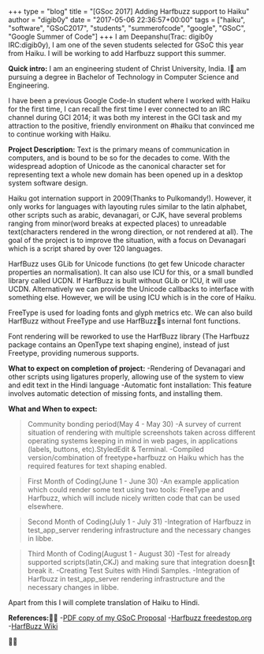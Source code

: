 +++
type = "blog"
title = "[GSoc 2017] Adding Harfbuzz support to Haiku"
author = "digib0y"
date = "2017-05-06 22:36:57+00:00"
tags = ["haiku", "software", "GSoC2017", "students", "summerofcode", "google", "GSoC", "Google Summer of Code"] 
+++
I am Deepanshu(Trac: digib0y IRC:digib0y), I am one of the seven students selected for GSoC this year from Haiku. I will be working to add Harfbuzz support this summer.

**Quick intro:**
I am an engineering student of Christ University, India. I am pursuing a degree in Bachelor of Technology in Computer Science and Engineering.

I have been a previous Google Code-In student where I worked with Haiku for the first time, I can recall the first time I ever connected to an IRC channel during GCI 2014; it was both my interest in the GCI task and my attraction to the positive, friendly environment on #haiku that convinced me to continue working with Haiku.

**Project Description:**
Text is the primary means of communication in computers, and is bound to be so for the decades to come. With the widespread adoption of Unicode as the canonical character set for representing text a whole new domain has been opened up in a desktop system software design.

Haiku got internation support in 2009(Thanks to Pulkomandy!). However, it only works for languages with layouting rules similar to the latin alphabet, other scripts such as arabic, devanagari, or CJK, have several problems ranging from minor(word breaks at expected places) to unreadable text(characters rendered in the wrong direction, or not rendered at all). The goal of the project is to improve the situation, with a focus on Devanagari which is a script shared by over 120 languages.

HarfBuzz uses GLib for Unicode functions (to get few Unicode character properties an normalisation). It can also use ICU for this, or a small bundled library called UCDN. If HarfBuzz is built without GLib or ICU, it will use UCDN. Alternatively we can provide the Unicode callbacks to interface with something else. However, we will be using ICU which is in the core of Haiku.

FreeType is used for loading fonts and glyph metrics etc. We can also build HarfBuzz without FreeType and use HarfBuzzs internal font functions.

Font rendering will be reworked to use the HarfBuzz library (The Harfbuzz package contains an OpenType text shaping engine), instead of just Freetype, providing numerous supports.

**What to expect on completion of project:**
-Rendering of  Devanagari and other scripts using ligatures properly, allowing use of the system to view and edit text in the Hindi language
-Automatic font installation: This feature involves automatic detection of missing fonts, and installing them.

**What and When to expect:**
>Community bonding period(May 4 - May 30)
	-A survey of current situation of rendering with multiple screenshots taken across different operating systems keeping in mind in web pages, in applications (labels, buttons, etc).StyledEdit & Terminal.
	-Compiled version/combination of freetype+harfbuzz on Haiku which has the required features for text shaping enabled.

>First Month of Coding(June 1 - June 30)
	-An example application which could render some text using two tools: FreeType and Harfbuzz, which will include nicely written code that can be used elsewhere.

>Second Month of Coding(July 1 - July 31)
	-Integration of Harfbuzz in test_app_server rendering infrastructure and the necessary changes in libbe.

>Third Month of Coding(August 1 - August 30)
	-Test for already supported scripts(latin,CKJ) and making sure that integration doesnt break it.
	-Creating Test Suites with Hindi Samples.
	-Integration of Harfbuzz in test_app_server rendering infrastructure and the necessary changes in libbe.

Apart from this I will complete translation of Haiku to Hindi.

**References:**
-[PDF copy of my GSoC Proposal](/files/blog/digib0y/Harfbuzz)
-[Harfbuzz freedestop.org](https://www.freedesktop.org/wiki/Software/HarfBuzz/)
-[HarfBuzz Wiki](https://en.wikipedia.org/wiki/HarfBuzz)

